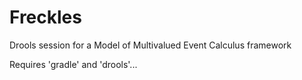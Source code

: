 Freckles
========

Drools session for a Model of Multivalued Event Calculus framework

Requires 'gradle' and 'drools'...
